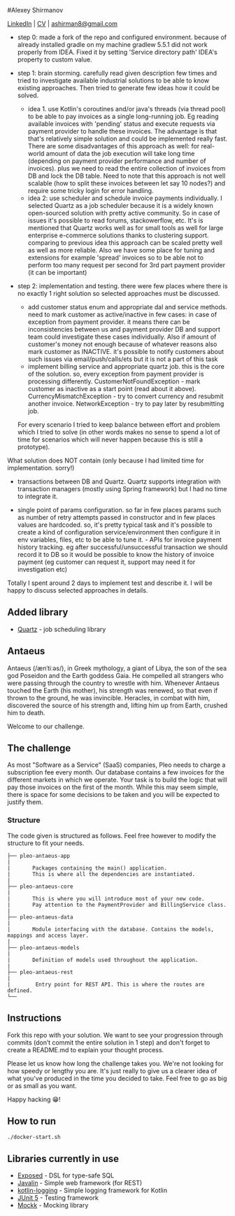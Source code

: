 #Alexey Shirmanov 

[LinkedIn](https://www.linkedin.com/in/alexey-shirmanov/) | [CV](http://ashirman.github.io) | ashirman8@gmail.com

- step 0: made a fork of the repo and configured environment. because of already installed gradle on my machine gradlew 5.5.1 
did not work properly from IDEA. Fixed it by setting 'Service directory path' IDEA's property to custom value.

- step 1: brain storming. carefully read given description few times and tried to investigate available industrial solutions 
 to be able to know existing approaches. Then tried to generate few ideas how it could be solved.

    - idea 1. use Kotlin's coroutines and/or java's threads (via thread pool) to be able to pay invoices as a single long-running job. 
    Eg reading available invoices with 'pending' status and execute requests via payment provider to handle these invoices.
    The advantage is that that's relatively simple solution and could be implemented really fast. There are some disadvantages of 
    this approach as well: for real-world amount of data the job execution will take long time (depending on payment provider performance and number of invoices).
    plus we need to read the entire collection of invoices from DB and lock the DB table. Need to note that this approach is not well scalable (how to split these invoices 
    between let say 10 nodes?) and require some tricky login for error handling. 
    - idea 2: use scheduler and schedule invoice payments individually. I selected Quartz as a job scheduler because it is a widely known 
    open-sourced solution with pretty active community. So in case of issues it's possible to read forums, stackowerflow, etc. It's is mentioned that 
    Quartz works well as for small tools as well for large enterprise e-commerce solutions thanks to clustering support. comparing to previous idea this 
    approach can be scaled pretty well as well as more reliable. Also we have some place for tuning and extensions for example 'spread' invoices so
    to be able not to perform too many request per second for 3rd part payment provider (it can be important)
    
- step 2: implementation and testing. there were few places where there is no exactly 1 right solution so selected approaches must be discussed.
    - add customer status enum and appropriate dal and service methods. need to mark customer as active/inactive in few cases: in case of exception from payment provider. it means there can be inconsistencies
    between us and payment provider DB and support team could investigate these cases individually.
    Also if amount of customer's money not enough because of whatever reasons also mark customer as INACTIVE. it's possible
    to notify customers about such issues via email/push/calls/ets but it is not a part of this task
    - implement billing service and appropriate quartz job. this is the core of the solution. so, every exception from payment provider is processing 
    differently. CustomerNotFoundException - mark customer as inactive as a start point (read about it above). CurrencyMismatchException - try to convert currency and resubmit another invoice.
    NetworkException - try to pay later by resubmitting job.
    
   For every scenario I tried to keep balance between effort and problem which I tried to solve (in other words makes no sense to spend a lot of time for scenarios which will never happen because this is still a prototype).
    
What solution does NOT contain (only because I had limited time for implementation. sorry!)

   - transactions between DB and Quartz. Quartz supports integration with transaction managers (mostly using Spring framework) but I had no time to integrate it.
   
   - single point of params configuration. so far in few places params such as number of retry attempts passed in constructor 
  and in few places values are hardcoded. so, it's pretty typical task and it's possible to create a kind of configuration service/environment then 
  configure it in env variables, files, etc to be able to tune it.
    - APIs for invoice payment history tracking. eg after successful/unsuccessful transaction we should record it to DB so it would be possible 
    to know the history of invoice payment (eg customer can request it, support may need it for investigation etc)
    
Totally I spent around 2 days to implement test and describe it. I will be happy to discuss selected approaches in details.

## Added library
* [Quartz](http://www.quartz-scheduler.org/) - job scheduling library

## Antaeus

Antaeus (/ænˈtiːəs/), in Greek mythology, a giant of Libya, the son of the sea god Poseidon and the Earth goddess Gaia. He compelled all strangers who were passing through the country to wrestle with him. Whenever Antaeus touched the Earth (his mother), his strength was renewed, so that even if thrown to the ground, he was invincible. Heracles, in combat with him, discovered the source of his strength and, lifting him up from Earth, crushed him to death.

Welcome to our challenge.

## The challenge

As most "Software as a Service" (SaaS) companies, Pleo needs to charge a subscription fee every month. Our database contains a few invoices for the different markets in which we operate. Your task is to build the logic that will pay those invoices on the first of the month. While this may seem simple, there is space for some decisions to be taken and you will be expected to justify them.

### Structure
The code given is structured as follows. Feel free however to modify the structure to fit your needs.
```
├── pleo-antaeus-app
|
|       Packages containing the main() application. 
|       This is where all the dependencies are instantiated.
|
├── pleo-antaeus-core
|
|       This is where you will introduce most of your new code.
|       Pay attention to the PaymentProvider and BillingService class.
|
├── pleo-antaeus-data
|
|       Module interfacing with the database. Contains the models, mappings and access layer.
|
├── pleo-antaeus-models
|
|       Definition of models used throughout the application.
|
├── pleo-antaeus-rest
|
|        Entry point for REST API. This is where the routes are defined.
└──
```

## Instructions
Fork this repo with your solution. We want to see your progression through commits (don’t commit the entire solution in 1 step) and don't forget to create a README.md to explain your thought process.

Please let us know how long the challenge takes you. We're not looking for how speedy or lengthy you are. It's just really to give us a clearer idea of what you've produced in the time you decided to take. Feel free to go as big or as small as you want.

Happy hacking 😁!

## How to run
```
./docker-start.sh
```

## Libraries currently in use
* [Exposed](https://github.com/JetBrains/Exposed) - DSL for type-safe SQL
* [Javalin](https://javalin.io/) - Simple web framework (for REST)
* [kotlin-logging](https://github.com/MicroUtils/kotlin-logging) - Simple logging framework for Kotlin
* [JUnit 5](https://junit.org/junit5/) - Testing framework
* [Mockk](https://mockk.io/) - Mocking library
